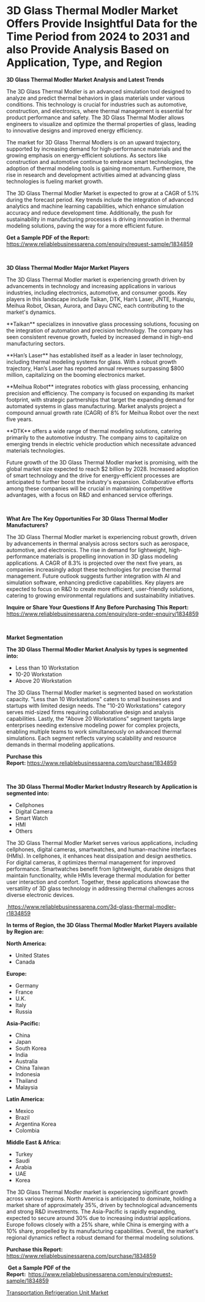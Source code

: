 <p><h1>3D Glass Thermal Modler Market Offers Provide Insightful Data for the Time Period from 2024 to 2031 and also Provide Analysis Based on Application, Type, and Region</h1></p><p><strong>3D Glass Thermal Modler Market Analysis and Latest Trends</strong></p>
<p><p>The 3D Glass Thermal Modler is an advanced simulation tool designed to analyze and predict thermal behaviors in glass materials under various conditions. This technology is crucial for industries such as automotive, construction, and electronics, where thermal management is essential for product performance and safety. The 3D Glass Thermal Modler allows engineers to visualize and optimize the thermal properties of glass, leading to innovative designs and improved energy efficiency.</p><p>The market for 3D Glass Thermal Modlers is on an upward trajectory, supported by increasing demand for high-performance materials and the growing emphasis on energy-efficient solutions. As sectors like construction and automotive continue to embrace smart technologies, the adoption of thermal modeling tools is gaining momentum. Furthermore, the rise in research and development activities aimed at advancing glass technologies is fueling market growth.</p><p>The 3D Glass Thermal Modler Market is expected to grow at a CAGR of 5.1% during the forecast period. Key trends include the integration of advanced analytics and machine learning capabilities, which enhance simulation accuracy and reduce development time. Additionally, the push for sustainability in manufacturing processes is driving innovation in thermal modeling solutions, paving the way for a more efficient future.</p></p>
<p><strong>Get a Sample PDF of the Report:&nbsp;</strong> <a href="https://www.reliablebusinessarena.com/enquiry/request-sample/1834859?utm_campaign=1943&utm_medium=2&utm_source=Github&utm_content=ia&utm_term=31122024&utm_id=3d-glass-thermal-modler">https://www.reliablebusinessarena.com/enquiry/request-sample/1834859</a></p>
<p>&nbsp;</p>
<p><strong>3D Glass Thermal Modler Major Market Players</strong></p>
<p><p>The 3D Glass Thermal Modler market is experiencing growth driven by advancements in technology and increasing applications in various industries, including electronics, automotive, and consumer goods. Key players in this landscape include Taikan, DTK, Han’s Laser, JNTE, Huanqiu, Meihua Robot, Oksan, Aurora, and Dayu CNC, each contributing to the market's dynamics.</p><p>**Taikan** specializes in innovative glass processing solutions, focusing on the integration of automation and precision technology. The company has seen consistent revenue growth, fueled by increased demand in high-end manufacturing sectors.</p><p>**Han’s Laser** has established itself as a leader in laser technology, including thermal modeling systems for glass. With a robust growth trajectory, Han’s Laser has reported annual revenues surpassing $800 million, capitalizing on the booming electronics market.</p><p>**Meihua Robot** integrates robotics with glass processing, enhancing precision and efficiency. The company is focused on expanding its market footprint, with strategic partnerships that target the expanding demand for automated systems in glass manufacturing. Market analysts project a compound annual growth rate (CAGR) of 8% for Meihua Robot over the next five years.</p><p>**DTK** offers a wide range of thermal modeling solutions, catering primarily to the automotive industry. The company aims to capitalize on emerging trends in electric vehicle production which necessitate advanced materials technologies.</p><p>Future growth of the 3D Glass Thermal Modler market is promising, with the global market size expected to reach $2 billion by 2028. Increased adoption of smart technology and the drive for energy-efficient processes are anticipated to further boost the industry's expansion. Collaborative efforts among these companies will be crucial in maintaining competitive advantages, with a focus on R&D and enhanced service offerings.</p></p>
<p>&nbsp;</p>
<p><strong>What Are The Key Opportunities For 3D Glass Thermal Modler Manufacturers?</strong></p>
<p><p>The 3D Glass Thermal Modler market is experiencing robust growth, driven by advancements in thermal analysis across sectors such as aerospace, automotive, and electronics. The rise in demand for lightweight, high-performance materials is propelling innovation in 3D glass modeling applications. A CAGR of 8.3% is projected over the next five years, as companies increasingly adopt these technologies for precise thermal management. Future outlook suggests further integration with AI and simulation software, enhancing predictive capabilities. Key players are expected to focus on R&D to create more efficient, user-friendly solutions, catering to growing environmental regulations and sustainability initiatives.</p></p>
<p><strong>Inquire or Share Your Questions If Any Before Purchasing This Report:</strong> <a href="https://www.reliablebusinessarena.com/enquiry/pre-order-enquiry/1834859?utm_campaign=1943&utm_medium=2&utm_source=Github&utm_content=ia&utm_term=31122024&utm_id=3d-glass-thermal-modler">https://www.reliablebusinessarena.com/enquiry/pre-order-enquiry/1834859</a></p>
<p>&nbsp;</p>
<p><strong>Market Segmentation</strong></p>
<p><strong>The 3D Glass Thermal Modler Market Analysis by types is segmented into:</strong></p>
<p><ul><li>Less than 10 Workstation</li><li>10-20 Workstation</li><li>Above 20 Workstation</li></ul></p>
<p><p>The 3D Glass Thermal Modler market is segmented based on workstation capacity. "Less than 10 Workstations" caters to small businesses and startups with limited design needs. The "10-20 Workstations" category serves mid-sized firms requiring collaborative design and analysis capabilities. Lastly, the "Above 20 Workstations" segment targets large enterprises needing extensive modeling power for complex projects, enabling multiple teams to work simultaneously on advanced thermal simulations. Each segment reflects varying scalability and resource demands in thermal modeling applications.</p></p>
<p><strong>Purchase this Report:&nbsp;</strong><a href="https://www.reliablebusinessarena.com/purchase/1834859?utm_campaign=1943&utm_medium=2&utm_source=Github&utm_content=ia&utm_term=31122024&utm_id=3d-glass-thermal-modler">https://www.reliablebusinessarena.com/purchase/1834859</a></p>
<p>&nbsp;</p>
<p><strong>The 3D Glass Thermal Modler Market Industry Research by Application is segmented into:</strong></p>
<p><ul><li>Cellphones</li><li>Digital Camera</li><li>Smart Watch</li><li>HMI</li><li>Others</li></ul></p>
<p><p>The 3D Glass Thermal Modler Market serves various applications, including cellphones, digital cameras, smartwatches, and human-machine interfaces (HMIs). In cellphones, it enhances heat dissipation and design aesthetics. For digital cameras, it optimizes thermal management for improved performance. Smartwatches benefit from lightweight, durable designs that maintain functionality, while HMIs leverage thermal modulation for better user interaction and comfort. Together, these applications showcase the versatility of 3D glass technology in addressing thermal challenges across diverse electronic devices.</p></p>
<p><a href="https://www.reliablebusinessarena.com/3d-glass-thermal-modler-r1834859?utm_campaign=1943&utm_medium=2&utm_source=Github&utm_content=ia&utm_term=31122024&utm_id=3d-glass-thermal-modler">&nbsp;https://www.reliablebusinessarena.com/3d-glass-thermal-modler-r1834859</a></p>
<p><strong>In terms of Region, the 3D Glass Thermal Modler Market Players available by Region are:</strong></p>
<p>
    <p> <strong> North America: </strong>
        <ul>
            <li>United States</li>
            <li>Canada</li>
        </ul>
        </p> 
    <p> <strong> Europe: </strong>
        <ul>
            <li>Germany</li>
            <li>France</li>
            <li>U.K.</li>
            <li>Italy</li>
            <li>Russia</li>
        </ul>
        </p> 
    <p> <strong> Asia-Pacific: </strong>
        <ul>
            <li>China</li>
            <li>Japan</li>
            <li>South Korea</li>
            <li>India</li>
            <li>Australia</li>
            <li>China Taiwan</li>
            <li>Indonesia</li>
            <li>Thailand</li>
            <li>Malaysia</li>
        </ul>
        </p> 
    <p> <strong> Latin America: </strong>
        <ul>
            <li>Mexico</li>
            <li>Brazil</li>
            <li>Argentina Korea</li>
            <li>Colombia</li>
        </ul>
        </p> 
    <p> <strong> Middle East & Africa: </strong>
        <ul>
            <li>Turkey</li>
            <li>Saudi</li>
            <li>Arabia</li>
            <li>UAE</li>
            <li>Korea</li>
        </ul>
    </p>
    </p>
<p><p>The 3D Glass Thermal Modler market is experiencing significant growth across various regions. North America is anticipated to dominate, holding a market share of approximately 35%, driven by technological advancements and strong R&D investments. The Asia-Pacific is rapidly expanding, expected to secure around 30% due to increasing industrial applications. Europe follows closely with a 25% share, while China is emerging with a 10% share, propelled by its manufacturing capabilities. Overall, the market's regional dynamics reflect a robust demand for thermal modeling solutions.</p></p>
<p><strong>Purchase this Report: </strong><a href="https://www.reliablebusinessarena.com/purchase/1834859?utm_campaign=1943&utm_medium=2&utm_source=Github&utm_content=ia&utm_term=31122024&utm_id=3d-glass-thermal-modler">https://www.reliablebusinessarena.com/purchase/1834859</a></p>
<p>&nbsp;<strong>Get a Sample PDF of the Report:&nbsp;&nbsp;</strong><a href="https://www.reliablebusinessarena.com/enquiry/request-sample/1834859?utm_campaign=1943&utm_medium=2&utm_source=Github&utm_content=ia&utm_term=31122024&utm_id=3d-glass-thermal-modler">https://www.reliablebusinessarena.com/enquiry/request-sample/1834859</a></p>
<p><strong></strong></p>
<p><p><a href="https://github.com/JakirUddin511/Market-Research-Report-List-1/blob/main/transportation-refrigeration-unit-market.md?utm_campaign=1943&utm_medium=2&utm_source=Github&utm_content=ia&utm_term=31122024&utm_id=3d-glass-thermal-modler">Transportation Refrigeration Unit Market</a></p></p>